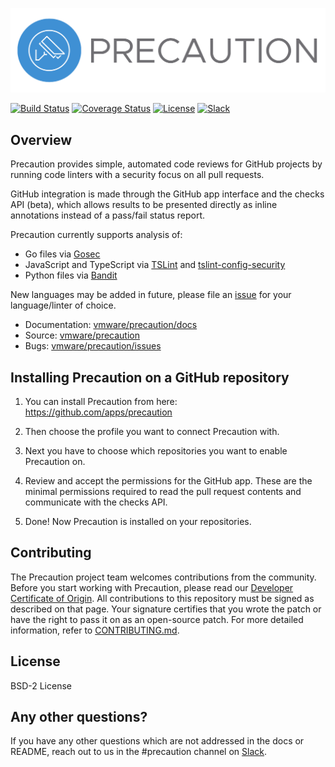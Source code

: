 <!--
    Copyright 2018 VMware, Inc.
    SPDX-License-Identifier: BSD-2-Clause
-->

![Precaution](precaution-logo.png)

[![Build Status](https://travis-ci.com/vmware/precaution.svg?branch=master)](https://travis-ci.com/vmware/precaution)
[![Coverage Status](https://codecov.io/gh/vmware/precaution/branch/master/graph/badge.svg)](https://codecov.io/gh/vmware/precaution)
[![License](https://img.shields.io/badge/License-BSD%202--Clause-orange.svg)](https://github.com/vmware/precaution/blob/master/LICENSE.txt)
[![Slack](https://img.shields.io/badge/slack-join%20chat%20%E2%86%92-e01563.svg)](https://code.vmware.com/web/code/join)

## Overview

Precaution provides simple, automated code reviews for GitHub projects by running
code linters with a security focus on all pull requests.

GitHub integration is made through the GitHub app interface and the checks API (beta),
which allows results to be presented directly as inline annotations instead of
a pass/fail status report.

Precaution currently supports analysis of:
* Go files via [Gosec](https://github.com/securego/gosec)
* JavaScript and TypeScript via [TSLint](https://github.com/palantir/tslint) and [tslint-config-security](https://github.com/webschik/tslint-config-security)
* Python files via [Bandit](https://github.com/PyCQA/bandit)

New languages may be added in future, please file an [issue](https://github.com/vmware/precaution/issues) for your language/linter of choice.

* Documentation: [vmware/precaution/docs](https://vmware.github.io/precaution/)
* Source: [vmware/precaution](https://github.com/vmware/precaution)
* Bugs: [vmware/precaution/issues](https://github.com/vmware/precaution/issues)

## Installing Precaution on a GitHub repository

1. You can install Precaution from here: https://github.com/apps/precaution

2. Then choose the profile you want to connect Precaution with.

3. Next you have to choose which repositories you want to enable Precaution on. 

4. Review and accept the permissions for the GitHub app. These are the minimal permissions required to read the pull request contents
and communicate with the checks API.
 
5. Done! Now Precaution is installed on your repositories.

## Contributing

The Precaution project team welcomes contributions from the community. Before you start working with Precaution, please read our [Developer Certificate of Origin](https://cla.vmware.com/dco). All contributions to this repository must be signed as described on that page. Your signature certifies that you wrote the patch or have the right to pass it on as an open-source patch. For more detailed information, refer to [CONTRIBUTING.md](CONTRIBUTING.md).

## License

BSD-2 License

## Any other questions? 

If you have any other questions which are not addressed in the docs or README, reach out to us in the #precaution channel on [Slack](https://code.vmware.com/web/code/join).
